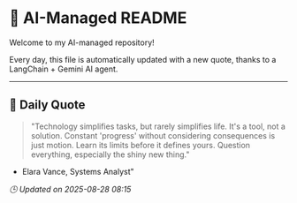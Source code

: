 # 🧠 AI-Managed README

Welcome to my AI-managed repository!

Every day, this file is automatically updated with a new quote, thanks to a LangChain + Gemini AI agent.

---

## 📅 Daily Quote

> "Technology simplifies tasks, but rarely simplifies life.
It's a tool, not a solution.
Constant 'progress' without considering consequences is just motion.
Learn its limits before it defines yours.
Question everything, especially the shiny new thing."
- Elara Vance, Systems Analyst"

*🕒 Updated on 2025-08-28 08:15*
